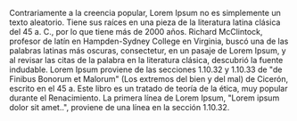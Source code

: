 Contrariamente a la creencia popular, Lorem Ipsum no es simplemente un texto aleatorio. Tiene sus raíces en una pieza de la literatura latina clásica del 45 a. C., por lo que tiene más de 2000 años. Richard McClintock, profesor de latín en Hampden-Sydney College en Virginia, buscó una de las palabras latinas más oscuras, consectetur, en un pasaje de Lorem Ipsum, y al revisar las citas de la palabra en la literatura clásica, descubrió la fuente indudable. Lorem Ipsum proviene de las secciones 1.10.32 y 1.10.33 de "de Finibus Bonorum et Malorum" (Los extremos del bien y del mal) de Cicerón, escrito en el 45 a. Este libro es un tratado de teoría de la ética, muy popular durante el Renacimiento. La primera línea de Lorem Ipsum, "Lorem ipsum dolor sit amet..", proviene de una línea en la sección 1.10.32.
